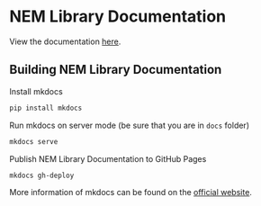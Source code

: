 # NEM Library Documentation

View the documentation [here](https://aleixmorgadas.github.io/nem-library-docs).

## Building NEM Library Documentation

Install mkdocs

```sh
pip install mkdocs
```

Run mkdocs on server mode (be sure that you are in `docs` folder)

```sh
mkdocs serve
```

Publish NEM Library Documentation to GitHub Pages

```sh
mkdocs gh-deploy
```

More information of mkdocs can be found on the [official website](http://mkdocs.org/).